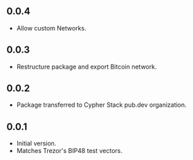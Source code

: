 ## 0.0.4

- Allow custom Networks.

## 0.0.3

- Restructure package and export Bitcoin network.

## 0.0.2

- Package transferred to Cypher Stack pub.dev organization.

## 0.0.1

- Initial version.
- Matches Trezor's BIP48 test vectors.

